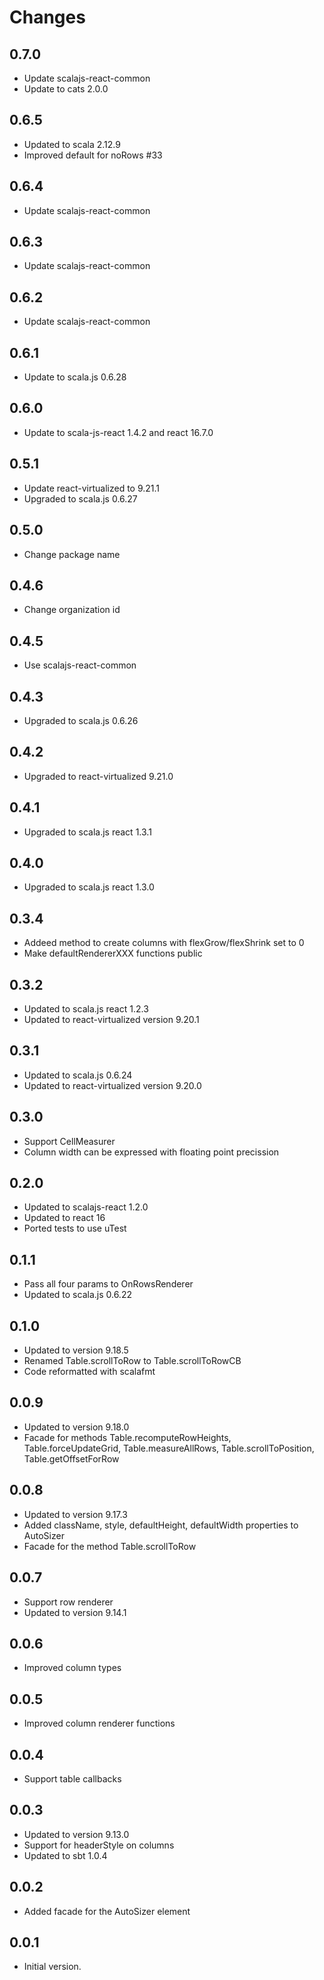 # Changes

## 0.7.0

* Update scalajs-react-common
* Update to cats 2.0.0

## 0.6.5

* Updated to scala 2.12.9
* Improved default for noRows #33

## 0.6.4

* Update scalajs-react-common

## 0.6.3

* Update scalajs-react-common

## 0.6.2

* Update scalajs-react-common

## 0.6.1

* Update to scala.js 0.6.28

## 0.6.0

* Update to scala-js-react 1.4.2 and react 16.7.0

## 0.5.1

* Update react-virtualized to 9.21.1
* Upgraded to scala.js 0.6.27

## 0.5.0

* Change package name

## 0.4.6

* Change organization id

## 0.4.5

* Use scalajs-react-common

## 0.4.3

* Upgraded to scala.js 0.6.26

## 0.4.2

* Upgraded to react-virtualized 9.21.0

## 0.4.1

* Upgraded to scala.js react 1.3.1

## 0.4.0

* Upgraded to scala.js react 1.3.0

## 0.3.4

* Addeed method to create columns with flexGrow/flexShrink set to 0
* Make defaultRendererXXX functions public

## 0.3.2

* Updated to scala.js react 1.2.3
* Updated to react-virtualized version 9.20.1

## 0.3.1

* Updated to scala.js 0.6.24
* Updated to react-virtualized version 9.20.0

## 0.3.0

* Support CellMeasurer
* Column width can be expressed with floating point precission

## 0.2.0

* Updated to scalajs-react 1.2.0
* Updated to react 16
* Ported tests to use uTest

## 0.1.1

* Pass all four params to OnRowsRenderer
* Updated to scala.js 0.6.22

## 0.1.0

* Updated to version 9.18.5
* Renamed Table.scrollToRow to Table.scrollToRowCB
* Code reformatted with scalafmt

## 0.0.9

* Updated to version 9.18.0
* Facade for methods Table.recomputeRowHeights, Table.forceUpdateGrid, Table.measureAllRows, Table.scrollToPosition, Table.getOffsetForRow

## 0.0.8

* Updated to version 9.17.3
* Added className, style, defaultHeight, defaultWidth properties to AutoSizer
* Facade for the method Table.scrollToRow

## 0.0.7

* Support row renderer
* Updated to version 9.14.1

## 0.0.6

* Improved column types

## 0.0.5

* Improved column renderer functions

## 0.0.4

* Support table callbacks

## 0.0.3

* Updated to version 9.13.0
* Support for headerStyle on columns
* Updated to sbt 1.0.4

## 0.0.2

* Added facade for the AutoSizer element

## 0.0.1

* Initial version.
